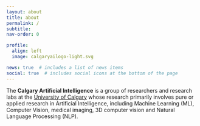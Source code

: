 ```yaml
---
layout: about
title: about
permalink: /
subtitle:
nav-order: 0

profile:
  align: left
  image: calgaryailogo-light.svg

news: true  # includes a list of news items
social: true  # includes social icons at the bottom of the page
---
```

The **Calgary Artificial Intelligence**
is a group of researchers and research labs at the [University of Calgary](https://www.ucalgary.ca) whose research primarily involves pure or applied research in Artificial Intelligence, including Machine Learning (ML), Computer Vision, medical imaging, 3D computer vision and Natural Language Processing (NLP). 
